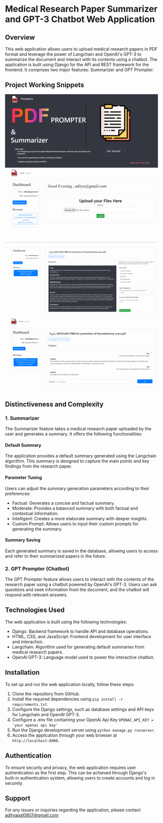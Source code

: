 # Medical Research Paper Summarizer and GPT-3 Chatbot Web Application

## Overview

This web application allows users to upload medical research papers in PDF format and leverage the power of Langchain and OpenAI's GPT-3 to summarize the document and interact with its contents using a chatbot. The application is built using Django for the API and REST framework for the frontend. It comprises two major features: Summarizer and GPT Prompter.

## Project Working Snippets


![Home Page](Github_Snippets/1.png) ![Dashboard](Github_Snippets/2.png) ![Summarizer](Github_Snippets/3.png) ![GPT Prompter](Github_Snippets/4.png)

## Distinctiveness and Complexity

### 1. Summarizer

The Summarizer feature takes a medical research paper uploaded by the user and generates a summary. It offers the following functionalities:

#### Default Summary

The application provides a default summary generated using the Langchain algorithm. This summary is designed to capture the main points and key findings from the research paper.

#### Parameter Tuning

Users can adjust the summary generation parameters according to their preferences:

- Factual: Generates a concise and factual summary.
- Moderate: Provides a balanced summary with both factual and contextual information.
- Intelligent: Creates a more elaborate summary with deeper insights.
- Custom Prompt: Allows users to input their custom prompts for generating the summary.

#### Summary Saving

Each generated summary is saved in the database, allowing users to access and refer to their summarized papers in the future.

### 2. GPT Prompter (Chatbot)

The GPT Prompter feature allows users to interact with the contents of the research paper using a chatbot powered by OpenAI's GPT-3. Users can ask questions and seek information from the document, and the chatbot will respond with relevant answers.

## Technologies Used

The web application is built using the following technologies:

- Django: Backend framework to handle API and database operations.
- HTML, CSS, and JavaScript: Frontend development for user interface and interaction.
- Langchain: Algorithm used for generating default summaries from medical research papers.
- OpenAI GPT-3: Language model used to power the interactive chatbot.

## Installation

To set up and run the web application locally, follow these steps:

1. Clone the repository from GitHub.
2. Install the required dependencies using `pip install -r requirements.txt`.
3. Configure the Django settings, such as database settings and API keys for Langchain and OpenAI GPT-3.
4. Configure a .env file containing your OpenAi Api Key `OPENAI_API_KEY = 'your openai api key'`
5. Run the Django development server using `python manage.py runserver`.
6. Access the application through your web browser at `http://localhost:8000`.

## Authentication

To ensure security and privacy, the web application requires user authentication as the first step. This can be achieved through Django's built-in authentication system, allowing users to create accounts and log in securely.

## Support

For any issues or inquiries regarding the application, please contact adityapal0807@gmail.com 
